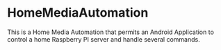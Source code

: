 # HomeMediaAutomation
This is a Home Media Automation that permits an Android Application to control a home Raspberry PI server and handle several commands.
